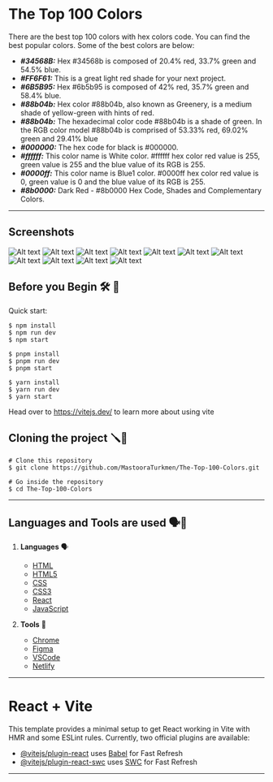 # The Top 100 Colors

There are the best top 100 colors with hex colors code. You can find the best popular colors.
Some of the best colors are below:

+ ***#34568B:*** Hex #34568b is composed of 20.4% red, 33.7% green and 54.5% blue. 
+ ***#FF6F61:*** This is a great light red shade for your next project.
+ ***#6B5B95:*** Hex #6b5b95 is composed of 42% red, 35.7% green and 58.4% blue.
+ ***#88b04b:*** Hex color #88b04b, also known as Greenery, is a medium shade of yellow-green with hints of red. 
+ ***#88b04b:*** The hexadecimal color code #88b04b is a shade of green. In the RGB color model #88b04b is comprised of 
                 53.33%  red, 69.02% green and 29.41% blue
+ ***#000000:*** The hex code for black is #000000.
+ ***#ffffff:*** This color name is White color. #ffffff hex color red value is 255, green value is 255 and the blue 
                 value of its RGB is 255.
+ ***#0000ff:*** This color name is Blue1 color. #0000ff hex color red value is 0, green value is 0 and the blue 
                 value of its RGB is 255.
+ ***#8b0000:*** Dark Red - #8b0000 Hex Code, Shades and Complementary Colors.

-----


## Screenshots

![Alt text](image.png)
![Alt text](image-1.png)
![Alt text](image-2.png)
![Alt text](image-3.png)
![Alt text](image-4.png)
![Alt text](image-5.png)
![Alt text](image-6.png)
![Alt text](image-7.png)
![Alt text](image-8.png)
![Alt text](image-9.png)
![Alt text](image-10.png)

## Before you Begin 🛠 🔨

Quick start:

```
$ npm install
$ npm run dev
$ npm start
```

```
$ pnpm install
$ pnpm run dev
$ pnpm start
```

```
$ yarn install
$ yarn run dev
$ yarn start
```


Head over to https://vitejs.dev/ to learn more about using vite


## Cloning the project 🪛🔨

```
# Clone this repository
$ git clone https://github.com/MastooraTurkmen/The-Top-100-Colors.git

# Go inside the repository
$ cd The-Top-100-Colors
```


------


## Languages and Tools are used 🗣️🔧
 
1. **Languages** 🗣️
    + [HTML](https://github.com/topics/html)
    + [HTML5](https://github.com/topics/html5)
    + [CSS](https://github.com/topics/css)
    + [CSS3](https://github.com/topics/css3)
    + [React](https://github.com/topics/react)
    + [JavaScript](https://github.com/topics/javascript)

2. **Tools** 🔧
    + [Chrome](https://github.com/topics/chrome)
    + [Figma](https://github.com/topics/figma)
    + [VSCode](https://github.com/topics/vscode)
    + [Netlify](https://github.com/topics/netlify)



------


# React + Vite

This template provides a minimal setup to get React working in Vite with HMR and some ESLint rules.
Currently, two official plugins are available:

- [@vitejs/plugin-react](https://github.com/vitejs/vite-plugin-react/blob/main/packages/plugin-react/README.md) uses [Babel](https://babeljs.io/) for Fast Refresh
- [@vitejs/plugin-react-swc](https://github.com/vitejs/vite-plugin-react-swc) uses [SWC](https://swc.rs/) for Fast Refresh


------

